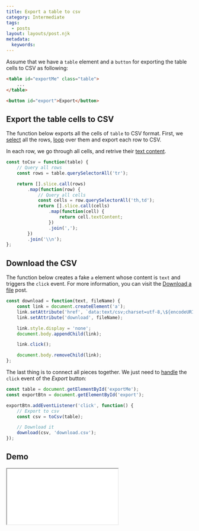 ```yaml
---
title: Export a table to csv
category: Intermediate
tags:
  - posts
layout: layouts/post.njk
metadata:
  keywords:
---
```


Assume that we have a `table` element and a `button` for exporting the table cells to CSV as following:

```html
<table id="exportMe" class="table">
    ...
</table>

<button id="export">Export</button>
```

## Export the table cells to CSV

The function below exports all the cells of `table` to CSV format. First, we [select](/select-an-element-or-list-of-elements) all the rows,
[loop](/loop-over-a-nodelist) over them and export each row to CSV.

In each row, we go through all cells, and retrive their [text content](/get-the-text-content-of-an-element).

```js
const toCsv = function(table) {
    // Query all rows
    const rows = table.querySelectorAll('tr');

    return [].slice.call(rows)
        .map(function(row) {
            // Query all cells
            const cells = row.querySelectorAll('th,td');
            return [].slice.call(cells)
                .map(function(cell) {
                    return cell.textContent;
                })
                .join(',');
        })
        .join('\\n');
};
```

## Download the CSV

The function below creates a fake `a` element whose content is `text` and triggers the `click` event.
For more information, you can visit the [Download a file](/download-a-file) post.

```js
const download = function(text, fileName) {
    const link = document.createElement('a');
    link.setAttribute('href', `data:text/csv;charset=utf-8,\${encodeURIComponent(text)}`);
    link.setAttribute('download', fileName);

    link.style.display = 'none';
    document.body.appendChild(link);

    link.click();

    document.body.removeChild(link);
};
```

The last thing is to connect all pieces together. We just need to [handle](/attach-or-detach-an-event-handler) the `click` event of the _Export_ button:

```js
const table = document.getElementById('exportMe');
const exportBtn = document.getElementById('export');

exportBtn.addEventListener('click', function() {
    // Export to csv
    const csv = toCsv(table);

    // Download it
    download(csv, 'download.csv');
});
```

## Demo

<iframe src='/demo/export-a-table-to-csv/index.html' />

## More

* [Attach or detach an event handler](/attach-or-detach-an-event-handler)
* [Download a file](/download-a-file)
* [Get the text content of an element](/get-the-text-content-of-an-element)
* [Loop over a nodelist](/loop-over-a-nodelist)
* [Select an element or list of elements](/select-an-element-or-list-of-elements)
